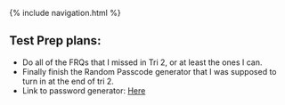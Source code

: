 {% include navigation.html %}


## Test Prep plans: 
- Do all of the FRQs that I missed in Tri 2, or at least the ones I can.
- Finally finish the Random Passcode generator that I was supposed to turn in at the end of tri 2.
- Link to password generator: [Here](https://replit.com/@JSinghSD/CSACollegeboardFRQ)
